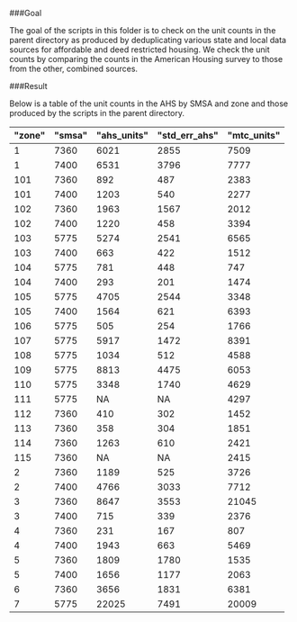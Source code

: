 ###Goal

The goal of the scripts in this folder is to check on the unit counts in the parent directory as produced by deduplicating various state and local data sources for affordable and deed restricted housing. We check the unit counts by comparing the counts in the American Housing survey to those from the other, combined sources. 

###Result

Below is a table of the unit counts in the AHS by SMSA and zone and those produced by the scripts in the parent directory.


| "zone" | "smsa" | "ahs_units" | "std_err_ahs" | "mtc_units" |
|--------|--------|-------------|-----------|-------------|
| 1      | 7360   | 6021        | 2855      | 7509        |
| 1      | 7400   | 6531        | 3796      | 7777        |
| 101    | 7360   | 892         | 487       | 2383        |
| 101    | 7400   | 1203        | 540       | 2277        |
| 102    | 7360   | 1963        | 1567      | 2012        |
| 102    | 7400   | 1220        | 458       | 3394        |
| 103    | 5775   | 5274        | 2541      | 6565        |
| 103    | 7400   | 663         | 422       | 1512        |
| 104    | 5775   | 781         | 448       | 747         |
| 104    | 7400   | 293         | 201       | 1474        |
| 105    | 5775   | 4705        | 2544      | 3348        |
| 105    | 7400   | 1564        | 621       | 6393        |
| 106    | 5775   | 505         | 254       | 1766        |
| 107    | 5775   | 5917        | 1472      | 8391        |
| 108    | 5775   | 1034        | 512       | 4588        |
| 109    | 5775   | 8813        | 4475      | 6053        |
| 110    | 5775   | 3348        | 1740      | 4629        |
| 111    | 5775   | NA          | NA        | 4297        |
| 112    | 7360   | 410         | 302       | 1452        |
| 113    | 7360   | 358         | 304       | 1851        |
| 114    | 7360   | 1263        | 610       | 2421        |
| 115    | 7360   | NA          | NA        | 2415        |
| 2      | 7360   | 1189        | 525       | 3726        |
| 2      | 7400   | 4766        | 3033      | 7712        |
| 3      | 7360   | 8647        | 3553      | 21045       |
| 3      | 7400   | 715         | 339       | 2376        |
| 4      | 7360   | 231         | 167       | 807         |
| 4      | 7400   | 1943        | 663       | 5469        |
| 5      | 7360   | 1809        | 1780      | 1535        |
| 5      | 7400   | 1656        | 1177      | 2063        |
| 6      | 7360   | 3656        | 1831      | 6381        |
| 7      | 5775   | 22025       | 7491      | 20009       |

